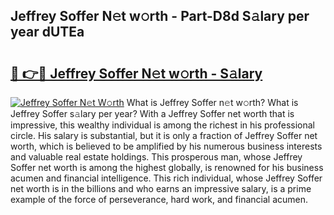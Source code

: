 ## Jeffrey Soffer N𝚎t w𝚘rth - Part-D8d S𝚊lary per year dUTEa

# <h2><a href="http://gc48mc4.nevu.top/?p=Jeffrey+Soffer">🔗 👉🔴 Jeffrey Soffer N𝚎t w𝚘rth - S𝚊lary</a></h2>

[![Jeffrey Soffer N𝚎t W𝚘rth](https://i.imgur.com/Oavwk0R.jpeg)](http://gc48mc4.nevu.top/?p=Jeffrey+Soffer)
What is Jeffrey Soffer n𝚎t w𝚘rth? What is Jeffrey Soffer s𝚊lary per year?
With a Jeffrey Soffer net worth that is impressive, this wealthy individual is among the richest in his professional circle. His salary is substantial, but it is only a fraction of Jeffrey Soffer net worth, which is believed to be amplified by his numerous business interests and valuable real estate holdings. This prosperous man, whose Jeffrey Soffer net worth is among the highest globally, is renowned for his business acumen and financial intelligence. This rich individual, whose Jeffrey Soffer net worth is in the billions and who earns an impressive salary, is a prime example of the force of perseverance, hard work, and financial acumen.
